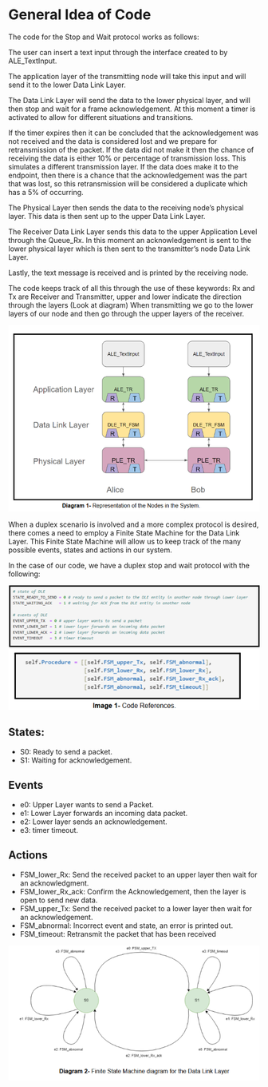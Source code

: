 # General Idea of Code
The code for the Stop and Wait protocol works as follows:

The user can insert a text input through the interface created to by ALE_TextInput.

The application layer of the transmitting node will take this input and will send it
to the lower Data Link Layer.

The Data Link Layer will send the data to the lower physical layer, and will then
stop and wait for a frame acknowledgement. At this moment a timer is activated to allow for
different situations and transitions.

If the timer expires then it can be concluded that the acknowledgement was not received and the data is considered lost and we prepare for retransmission of the packet. If the
data did not make it then the chance of receiving the data is either 10% or percentage of
transmission loss. This simulates a different transmission layer. If the data does make it to the
endpoint, then there is a chance that the acknowledgement was the part that was lost, so this
retransmission will be considered a duplicate which has a 5% of occurring.

The Physical Layer then sends the data to the receiving node’s physical layer.
This data is then sent up to the upper Data Link Layer.

The Receiver Data Link Layer sends this data to the upper Application Level
through the Queue_Rx. In this moment an acknowledgement is sent to the lower physical layer
which is then sent to the transmitter’s node Data Link Layer.

Lastly, the text message is received and is printed by the receiving node.

The code keeps track of all this through the use of these keywords: Rx and Tx are
Receiver and Transmitter, upper and lower indicate the direction through the layers (Look at
diagram) When transmitting we go to the lower layers of our node and then go through the
upper layers of the receiver.

![Layers of the Sytem](NodeLayers.png)

When a duplex scenario is involved and a more complex protocol is desired, there
comes a need to employ a Finite State Machine for the Data Link Layer. This Finite State
Machine will allow us to keep track of the many possible events, states and actions in our
system.

In the case of our code, we have a duplex stop and wait protocol with the following:

![Code Snippets](CodeSnippet.png)
![Code Snippets](CodeSnippet1.png)

## States:
* S0: Ready to send a packet.
* S1: Waiting for acknowledgement.
## Events
* e0: Upper Layer wants to send a Packet.
* e1: Lower Layer forwards an incoming data packet.
* e2: Lower layer sends an acknowledgement.
* e3: timer timeout.
## Actions
* FSM_lower_Rx: Send the received packet to an upper layer then wait for
an acknowledgment.
* FSM_lower_Rx_ack: Confirm the Acknowledgement, then the layer is
open to send new data.
* FSM_upper_Tx: Send the received packet to a lower layer then wait for
an acknowledgement.
* FSM_abnormal: Incorrect event and state, an error is printed out.
* FSM_timeout: Retransmit the packet that has been received

![Code Snippets](CodeSnippet2.png)
